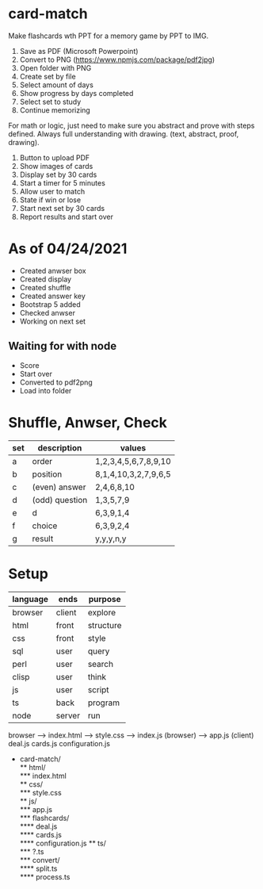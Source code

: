 # card-match
Make flashcards wth PPT for a memory game by PPT to IMG.

1. Save as PDF (Microsoft Powerpoint)
2. Convert to PNG (https://www.npmjs.com/package/pdf2jpg)
3. Open folder with PNG
4. Create set by file
5. Select amount of days
6. Show progress by days completed
7. Select set to study
8. Continue memorizing

For math or logic, just need to make sure you abstract and prove with steps defined. Always full understanding with drawing. (text, abstract, proof, drawing).

1. Button to upload PDF
2. Show images of cards 
3. Display set by 30 cards
4. Start a timer for 5 minutes
5. Allow user to match
5. State if win or lose
6. Start next set by 30 cards
7. Report results and start over

# As of 04/24/2021
* Created anwser box
* Created display
* Created shuffle
* Created answer key
* Bootstrap 5 added
* Checked anwser
* Working on next set
## Waiting for with node
* Score
* Start over
* Converted to pdf2png
* Load into folder

# Shuffle, Anwser, Check
set | description     | values
----|-----------------|---------------------
 a  | order           | 1,2,3,4,5,6,7,8,9,10
 b  | position        | 8,1,4,10,3,2,7,9,6,5
 c  | (even) answer   | 2,4,6,8,10
 d  | (odd)  question | 1,3,5,7,9
 e  | d               | 6,3,9,1,4
 f  | choice          | 6,3,9,2,4
 g  | result          | y,y,y,n,y 

# Setup
language | ends   | purpose
---------|--------|----------
browser  | client | explore
html     | front  | structure
css      | front  | style
sql      | user   | query
perl     | user   | search
clisp    | user   | think
js       | user   | script
ts       | back   | program
node     | server | run

browser --> index.html --> style.css --> index.js (browser) --> app.js (client)
                                                                deal.js
                                                                cards.js
                                                                configuration.js
                                                                
* card-match/           
** html/               
*** index.html        
** css/               
*** style.css         
** js/                
*** app.js            
*** flashcards/       
**** deal.js          
**** cards.js         
**** configuration.js 
** ts/                
*** ?.ts              
*** convert/          
**** split.ts         
**** process.ts       
